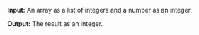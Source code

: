 **Input:** An array as a list of integers and a number as an integer. 

**Output:** The result as an integer.
